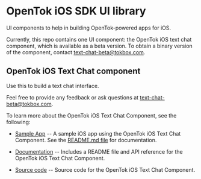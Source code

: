 # OpenTok iOS SDK UI library

UI components to help in building OpenTok-powered apps for iOS.

Currently, this repo contains one UI component: the OpenTok iOS text chat component,
which is available as a beta version. To obtain a binary version of the component, contact
[text-chat-beta@tokbox.com](mailto:text-chat-beta@tokbox.com).

## OpenTok iOS Text Chat component ##

Use this to build a text chat interface.

Feel free to provide any feedback or ask questions at text-chat-beta@tokbox.com.

To learn more about the OpenTok iOS Text Chat Component, see the following:

* [Sample App](/samples/TextChatSample/) -- A sample iOS app using the OpenTok iOS Text Chat
  Component. See the [README.md file](/text-chat-sample/README.md) for documentation.

* [Documentation](/TextChat-docs/) -- Includes a README file and API reference for
  the OpenTok iOS Text Chat Component.

* [Source code](/OTKTextChat/) -- Source code for the OpenTok iOS Text Chat Component.